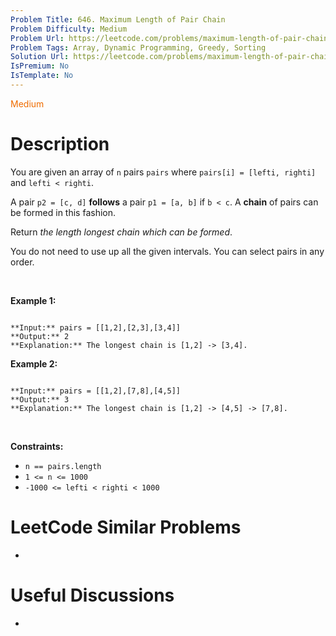 ```yaml
---
Problem Title: 646. Maximum Length of Pair Chain
Problem Difficulty: Medium
Problem Url: https://leetcode.com/problems/maximum-length-of-pair-chain/
Problem Tags: Array, Dynamic Programming, Greedy, Sorting
Solution Url: https://leetcode.com/problems/maximum-length-of-pair-chain/solution/
IsPremium: No
IsTemplate: No
---
```


<span style="color: rgb(239, 108, 0);">Medium</span>

# Description

You are given an array of `n` pairs `pairs` where `pairs[i] = [lefti, righti]` and `lefti < righti`.


A pair `p2 = [c, d]` **follows** a pair `p1 = [a, b]` if `b < c`. A **chain** of pairs can be formed in this fashion.


Return *the length longest chain which can be formed*.


You do not need to use up all the given intervals. You can select pairs in any order.


 


**Example 1:**



```

**Input:** pairs = [[1,2],[2,3],[3,4]]
**Output:** 2
**Explanation:** The longest chain is [1,2] -> [3,4].

```

**Example 2:**



```

**Input:** pairs = [[1,2],[7,8],[4,5]]
**Output:** 3
**Explanation:** The longest chain is [1,2] -> [4,5] -> [7,8].

```

 


**Constraints:**


* `n == pairs.length`
* `1 <= n <= 1000`
* `-1000 <= lefti < righti < 1000`




# LeetCode Similar Problems

- []()

# Useful Discussions

- []()
